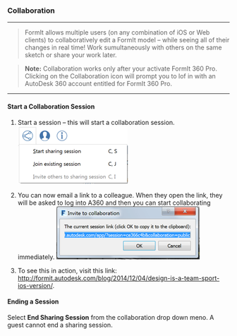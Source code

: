 ### Collaboration
---

> FormIt allows multiple users (on any combination of iOS or Web clients) to collaboratively edit a FormIt model – while seeing all of their changes in real time! Work sumultaneously with others on the same sketch or share your work later. 

> **Note:** Collaboration works only after your activate FormIt 360 Pro. Clicking on the Collaboration icon will prompt you to lof in with an AutoDesk 360 account entitled for FormIt 360 Pro. 

---

#### Start a Collaboration Session

1. Start a session – this will start a collaboration session. 
![](./Images/6c166d38-6851-4d62-b2dc-8f83efd958f8.png)

2. You can now email a link to a colleague. When they open the link, they will be asked to log into A360 and then you can start collaborating immediately. 
![](./Images/0b10d035-0145-4762-aaeb-3d4d628cc4a7.png)

3. To see this in action, visit this link: <http://formit.autodesk.com/blog/2014/12/04/design-is-a-team-sport-ios-version/>.

#### Ending a Session
Select **End Sharing Session** from the collaboration drop down meno. A guest cannot end a sharing session. 